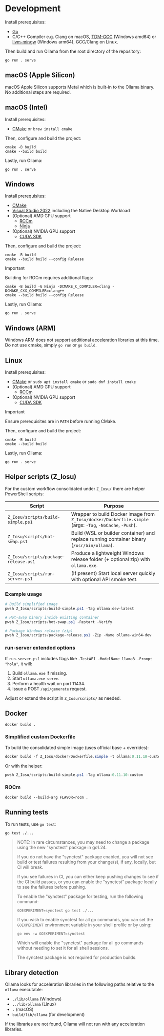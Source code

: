 # Development

Install prerequisites:

- [Go](https://go.dev/doc/install)
- C/C++ Compiler e.g. Clang on macOS, [TDM-GCC](https://github.com/jmeubank/tdm-gcc/releases/latest) (Windows amd64) or [llvm-mingw](https://github.com/mstorsjo/llvm-mingw) (Windows arm64), GCC/Clang on Linux.

Then build and run Ollama from the root directory of the repository:

```shell
go run . serve
```

## macOS (Apple Silicon)

macOS Apple Silicon supports Metal which is built-in to the Ollama binary. No additional steps are required.

## macOS (Intel)

Install prerequisites:

- [CMake](https://cmake.org/download/) or `brew install cmake`

Then, configure and build the project:

```shell
cmake -B build
cmake --build build
```

Lastly, run Ollama:

```shell
go run . serve
```

## Windows

Install prerequisites:

- [CMake](https://cmake.org/download/)
- [Visual Studio 2022](https://visualstudio.microsoft.com/downloads/) including the Native Desktop Workload
- (Optional) AMD GPU support
    - [ROCm](https://rocm.docs.amd.com/en/latest/)
    - [Ninja](https://github.com/ninja-build/ninja/releases)
- (Optional) NVIDIA GPU support
    - [CUDA SDK](https://developer.nvidia.com/cuda-downloads?target_os=Windows&target_arch=x86_64&target_version=11&target_type=exe_network)

Then, configure and build the project:

```shell
cmake -B build
cmake --build build --config Release
```

> [!IMPORTANT]
> Building for ROCm requires additional flags:
> ```
> cmake -B build -G Ninja -DCMAKE_C_COMPILER=clang -DCMAKE_CXX_COMPILER=clang++
> cmake --build build --config Release
> ```


Lastly, run Ollama:

```shell
go run . serve
```

## Windows (ARM)

Windows ARM does not support additional acceleration libraries at this time.  Do not use cmake, simply `go run` or `go build`.

## Linux

Install prerequisites:

- [CMake](https://cmake.org/download/) or `sudo apt install cmake` or `sudo dnf install cmake`
- (Optional) AMD GPU support
    - [ROCm](https://rocm.docs.amd.com/projects/install-on-linux/en/latest/install/quick-start.html)
- (Optional) NVIDIA GPU support
    - [CUDA SDK](https://developer.nvidia.com/cuda-downloads)

> [!IMPORTANT]
> Ensure prerequisites are in `PATH` before running CMake.


Then, configure and build the project:

```shell
cmake -B build
cmake --build build
```

Lastly, run Ollama:

```shell
go run . serve
```

## Helper scripts (Z_Iosu)

For the custom workflow consolidated under `Z_Iosu/` there are helper PowerShell scripts:

| Script | Purpose |
| ------ | ------- |
| `Z_Iosu/scripts/build-simple.ps1` | Wrapper to build Docker image from `Z_Iosu/docker/Dockerfile.simple` (args: `-Tag`, `-NoCache`, `-Push`). |
| `Z_Iosu/scripts/hot-swap.ps1` | Build (WSL or builder container) and replace running container binary (`/usr/bin/ollama`). |
| `Z_Iosu/scripts/package-release.ps1` | Produce a lightweight Windows release folder (+ optional zip) with `ollama.exe`. |
| `Z_Iosu/scripts/run-server.ps1` | (If present) Start local server quickly with optional API smoke test. |

### Example usage

```powershell
# Build simplified image
pwsh Z_Iosu/scripts/build-simple.ps1 -Tag ollama:dev-latest

# Hot-swap binary inside existing container
pwsh Z_Iosu/scripts/hot-swap.ps1 -Restart -Verify

# Package Windows release (zip)
pwsh Z_Iosu/scripts/package-release.ps1 -Zip -Name ollama-win64-dev
```

### run-server extended options
If `run-server.ps1` includes flags like `-TestAPI -ModelName llama3 -Prompt "hola"`, it will:
1. Build `ollama.exe` if missing.
2. Start `ollama.exe serve`.
3. Perform a health wait on port 11434.
4. Issue a POST `/api/generate` request.

Adjust or extend the script in `Z_Iosu/scripts/` as needed.

## Docker

```shell
docker build .
```

### Simplified custom Dockerfile

To build the consolidated simple image (uses official base + overrides):
```powershell
docker build -f Z_Iosu/docker/Dockerfile.simple -t ollama:0.11.10-custom .
```
Or with the helper:
```powershell
pwsh Z_Iosu/scripts/build-simple.ps1 -Tag ollama:0.11.10-custom
```

### ROCm

```shell
docker build --build-arg FLAVOR=rocm .
```

## Running tests

To run tests, use `go test`:

```shell
go test ./...
```

> NOTE: In rare circumstances, you may need to change a package using the new
> "synctest" package in go1.24.
>
> If you do not have the "synctest" package enabled, you will not see build or
> test failures resulting from your change(s), if any, locally, but CI will
> break.
>
> If you see failures in CI, you can either keep pushing changes to see if the
> CI build passes, or you can enable the "synctest" package locally to see the
> failures before pushing.
>
> To enable the "synctest" package for testing, run the following command:
>
> ```shell
> GOEXPERIMENT=synctest go test ./...
> ```
>
> If you wish to enable synctest for all go commands, you can set the
> `GOEXPERIMENT` environment variable in your shell profile or by using:
>
> ```shell
> go env -w GOEXPERIMENT=synctest
> ```
>
> Which will enable the "synctest" package for all go commands without needing
> to set it for all shell sessions.
>
> The synctest package is not required for production builds.

## Library detection

Ollama looks for acceleration libraries in the following paths relative to the `ollama` executable:

* `./lib/ollama` (Windows)
* `../lib/ollama` (Linux)
* `.` (macOS)
* `build/lib/ollama` (for development)

If the libraries are not found, Ollama will not run with any acceleration libraries.
